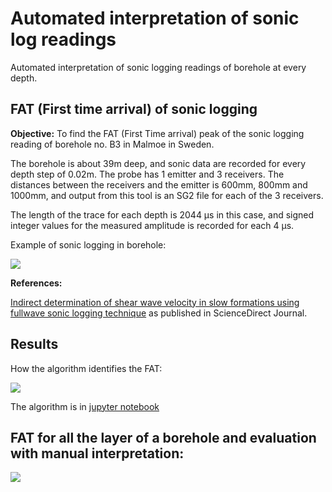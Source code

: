 # Automated interpretation of sonic log readings

Automated interpretation of sonic logging readings of borehole at every depth.

## FAT (First time arrival) of sonic logging

**Objective:** To find the FAT (First Time arrival) peak of the sonic logging reading of borehole no. B3 in Malmoe in Sweden.

The borehole is about 39m deep, and sonic data are recorded for every depth step of 0.02m. The probe has 1 emitter and 3 receivers. The distances between the receivers and the emitter is 600mm, 800mm and 1000mm, and output from this tool is an SG2 file for each of the 3 receivers.

The length of the trace for each depth is 2044 µs in this case, and signed integer values for the measured amplitude is recorded for each 4 µs.

Example of sonic logging in borehole:

![](https://support.onscale.com/hc/article_attachments/360003500177/3D_view.png)


**References:**

[Indirect determination of shear wave velocity in slow formations using fullwave sonic logging technique](https://www.sciencedirect.com/science/article/pii/S1674775520301360#mmc2) as published in ScienceDirect Journal.

## Results

How the algorithm identifies the FAT:

<img src="https://user-images.githubusercontent.com/38955297/191917441-91ae1404-8554-4deb-a096-dcc9610a81a0.png"/>

The algorithm is in [jupyter notebook](FAT_algorithm-v2.ipynb)

## FAT for all the layer of a borehole and evaluation with manual interpretation: 

<img src="https://user-images.githubusercontent.com/38955297/191917501-950026f0-f286-419f-9d7b-a77ac961dc2f.png"/>
